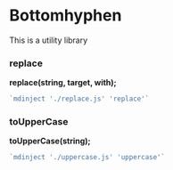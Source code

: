 # Bottomhyphen

This is a utility library

### replace

**replace(string, target, with);**

```js
`mdinject './replace.js' 'replace'`
```

### toUpperCase

**toUpperCase(string);**

```js
`mdinject './uppercase.js' 'uppercase'`
```